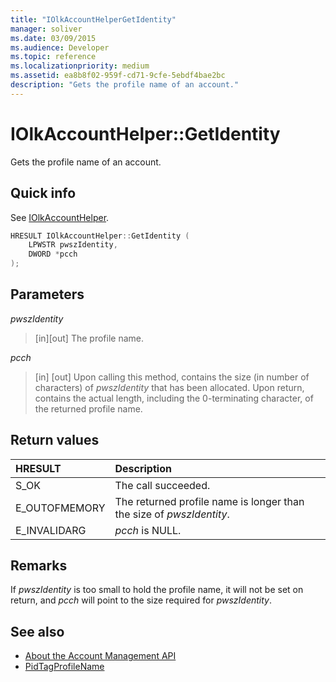 ```yaml
---
title: "IOlkAccountHelperGetIdentity"
manager: soliver
ms.date: 03/09/2015
ms.audience: Developer
ms.topic: reference
ms.localizationpriority: medium
ms.assetid: ea8b8f02-959f-cd71-9cfe-5ebdf4bae2bc
description: "Gets the profile name of an account."
---
```


# IOlkAccountHelper::GetIdentity

Gets the profile name of an account.
  
## Quick info

See [IOlkAccountHelper](iolkaccounthelper.md).
  
```cpp
HRESULT IOlkAccountHelper::GetIdentity (  
    LPWSTR pwszIdentity, 
    DWORD *pcch 
);
```

## Parameters

_pwszIdentity_
  
> [in][out] The profile name.
    
_pcch_
  
> [in] [out] Upon calling this method, contains the size (in number of characters) of  _pwszIdentity_ that has been allocated. Upon return, contains the actual length, including the 0-terminating character, of the returned profile name. 
    
## Return values

|**HRESULT**|**Description**|
|:-----|:-----|
|S_OK  <br/> |The call succeeded. |
|E_OUTOFMEMORY  <br/> |The returned profile name is longer than the size of  _pwszIdentity_. |
|E_INVALIDARG  <br/> | _pcch_ is NULL. |
   
## Remarks

If  _pwszIdentity_ is too small to hold the profile name, it will not be set on return, and  _pcch_ will point to the size required for  _pwszIdentity_.
  
## See also

- [About the Account Management API](about-the-account-management-api.md)
- [PidTagProfileName](https://msdn.microsoft.com/library/13ca726d-ae7a-4da9-9c8e-3db3c479f839%28Office.15%29.aspx)

